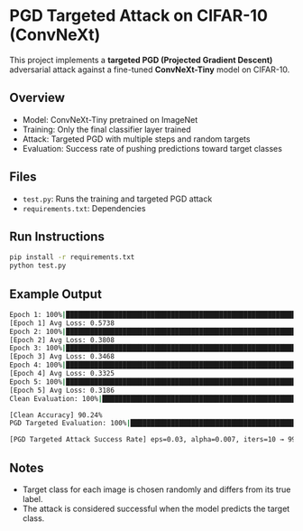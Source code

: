 # PGD Targeted Attack on CIFAR-10 (ConvNeXt)

This project implements a **targeted PGD (Projected Gradient Descent)** adversarial attack against a fine-tuned **ConvNeXt-Tiny** model on CIFAR-10.

## Overview

- Model: ConvNeXt-Tiny pretrained on ImageNet
- Training: Only the final classifier layer trained
- Attack: Targeted PGD with multiple steps and random targets
- Evaluation: Success rate of pushing predictions toward target classes

## Files

- `test.py`: Runs the training and targeted PGD attack
- `requirements.txt`: Dependencies

## Run Instructions

```bash
pip install -r requirements.txt
python test.py
```

## Example Output
```bash
Epoch 1: 100%|███████████████████████████████████████████████████████████████████████████████████████████████████████████████████████████| 782/782 [00:35<00:00, 21.73it/s, loss=0.228]
[Epoch 1] Avg Loss: 0.5738
Epoch 2: 100%|███████████████████████████████████████████████████████████████████████████████████████████████████████████████████████████| 782/782 [00:35<00:00, 21.93it/s, loss=0.248] 
[Epoch 2] Avg Loss: 0.3808
Epoch 3: 100%|███████████████████████████████████████████████████████████████████████████████████████████████████████████████████████████| 782/782 [00:38<00:00, 20.19it/s, loss=0.883] 
[Epoch 3] Avg Loss: 0.3468
Epoch 4: 100%|███████████████████████████████████████████████████████████████████████████████████████████████████████████████████████████| 782/782 [00:38<00:00, 20.21it/s, loss=0.489] 
[Epoch 4] Avg Loss: 0.3325
Epoch 5: 100%|███████████████████████████████████████████████████████████████████████████████████████████████████████████████████████████| 782/782 [00:38<00:00, 20.18it/s, loss=0.136] 
[Epoch 5] Avg Loss: 0.3186
Clean Evaluation: 100%|████████████████████████████████████████████████████████████████████████████████████████████████████████████████████████████████| 40/40 [00:12<00:00,  3.24it/s] 

[Clean Accuracy] 90.24%
PGD Targeted Evaluation: 100%|█████████████████████████████████████████████████████████████████████████████████████████████████████████████████████████| 40/40 [02:18<00:00,  3.46s/it] 

[PGD Targeted Attack Success Rate] eps=0.03, alpha=0.007, iters=10 → 99.97%

```

## Notes
- Target class for each image is chosen randomly and differs from its true label.
- The attack is considered successful when the model predicts the target class.
